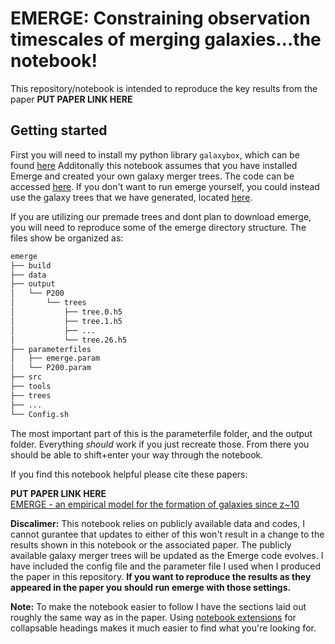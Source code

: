 # EMERGE: Constraining observation timescales of merging galaxies...the notebook!

This repository/notebook is intended to reproduce the key results from the paper **PUT PAPER LINK HERE**

## Getting started

First you will need to install my python library `galaxybox`, which can be found [here](https://github.com/jaoleary/galaxybox)
Additonally this notebook assumes that you have installed Emerge and created your own galaxy merger trees. The code can be accessed [here](https://github.com/bmoster/emerge). If you don't want to run emerge yourself, you could instead use the galaxy trees that we have generated, located [here](http://www.usm.uni-muenchen.de/emerge/data/galtrees/hdf5/).

If you are utilizing our premade trees and dont plan to download emerge, you will need to reproduce some of the emerge directory structure. The files show be organized as:

```bash
emerge
├── build
├── data
├── output
│   └── P200
│       └── trees
│           ├── tree.0.h5
│           ├── tree.1.h5
│           ├── ...
│           └── tree.26.h5
├── parameterfiles
│   ├── emerge.param
│   └── P200.param
├── src
├── tools
├── trees
├── ...
└── Config.sh
```

The most important part of this is the parameterfile folder, and the output folder. Everything *should* work if you just recreate those. From there you should be able to shift+enter your way through the notebook.

If you find this notebook helpful please cite these papers:

**PUT PAPER LINK HERE**\
[EMERGE - an empirical model for the formation of galaxies since z~10](https://ui.adsabs.harvard.edu/abs/2018MNRAS.477.1822M/abstract)

**Discalimer:**
This notebook relies on publicly available data and codes, I cannot gurantee that updates to either of this won't result in a change to the results shown in this notebook or the associated paper. The publicly available galaxy merger trees will be updated as the Emerge code evolves. I have included the config file and the parameter file I used when I produced the paper in this repository. **If you want to reproduce the results as they appeared in the paper you should run emerge with those settings.**

**Note:**
To make the notebook easier to follow I have the sections laid out roughly the same way as in the paper. Using [notebook extensions](https://github.com/ipython-contrib/jupyter_contrib_nbextensions) for collapsable headings makes it much easier to find what you're looking for. 